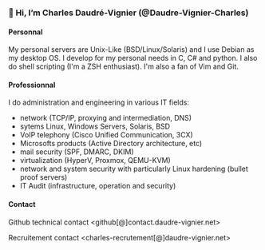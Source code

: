 ### 👋 Hi, I’m Charles Daudré-Vignier (@Daudre-Vignier-Charles)

#### Personnal
My personal servers are Unix-Like (BSD/Linux/Solaris) and I use Debian as my desktop OS.
I develop for my personal needs in C, C# and python. I also do shell scripting (I'm a ZSH enthusiast). I'm also a fan of Vim and Git.

#### Professionnal
I do administration and engineering in various IT fields:
- network (TCP/IP, proxying and intermediation, DNS)
- sytems Linux, Windows Servers, Solaris, BSD
- VoIP telephony (Cisco Unified Communication, 3CX)
- Microsofts products (Active Directory architecture, etc)
- mail security (SPF, DMARC, DKIM)
- virtualization (HyperV, Proxmox, QEMU-KVM)
- network and system security with particularly Linux hardening (bullet proof servers)
- IT Audit (infrastructure, operation and security)

#### Contact
Github technical contact
<github[@]contact.daudre-vignier.net>

Recruitement contact
<charles-recrutement[@]daudre-vignier.net>
